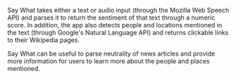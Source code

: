 Say What takes either a text or audio input (through the Mozilla Web Speech API) and parses it to return the sentiment of that text through a numeric score. In addition, the app also detects people and locations mentioned in the text (through Google's Natural Language API) and returns clickable links to their Wikipedia pages. 

Say What can be useful to parse neutrality of news articles and provide more information for users to learn more about the people and places mentioned.
